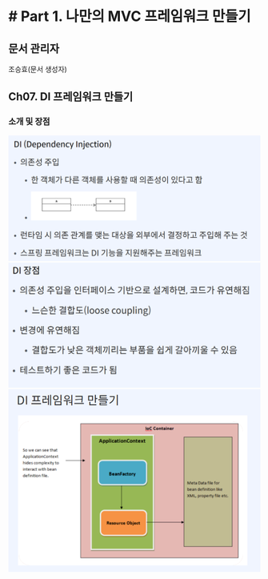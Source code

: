 # # Part 1. 나만의 MVC 프레임워크 만들기

## 문서 관리자

조승효(문서 생성자)

## Ch07. DI 프레임워크 만들기

### 소개 및 장점

![](./img/DI.PNG)
![](./img/DI장점.PNG)
![](./img/DI프레임워크.PNG)
